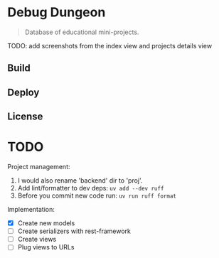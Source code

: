 # Debug Dungeon

> Database of educational mini-projects.

TODO: add screenshots from the index view and projects details view

## Build

## Deploy

## License

# TODO

Project management:

1. I would also rename 'backend' dir to 'proj'.
2. Add lint/formatter to dev deps: `uv add --dev ruff`
3. Before you commit new code run: `uv run ruff format` 

Implementation:

- [x] Create new models
- [ ] Create serializers with rest-framework
- [ ] Create views
- [ ] Plug views to URLs
